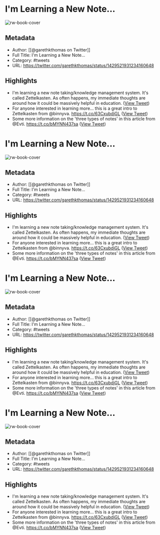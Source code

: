 # I'm Learning a New Note...
![rw-book-cover](https://pbs.twimg.com/profile_images/1427724590445379585/T4AIMFih.jpg)

## Metadata
- Author: [[@garethkthomas on Twitter]]
- Full Title: I'm Learning a New Note...
- Category: #tweets
- URL: https://twitter.com/garethkthomas/status/1429521931234160648

## Highlights
- I'm learning a new note taking/knowledge management system.
  It's called Zettelkasten.
  As often happens, my immediate thoughts are around how it could be massively helpful in education. ([View Tweet](https://twitter.com/garethkthomas/status/1429521931234160648))
- For anyone interested in learning more... this is a great intro to Zettelkasten from @binnyva.
  https://t.co/63CxubdjGL ([View Tweet](https://twitter.com/garethkthomas/status/1429522250991083526))
- Some more information on the 'three types of notes' in this article from @Evti.
  https://t.co/bMYNN437sa ([View Tweet](https://twitter.com/garethkthomas/status/1429522750201335815))
# I'm Learning a New Note...

![rw-book-cover](https://pbs.twimg.com/profile_images/1427724590445379585/T4AIMFih.jpg)

## Metadata
- Author: [[@garethkthomas on Twitter]]
- Full Title: I'm Learning a New Note...
- Category: #tweets
- URL: https://twitter.com/garethkthomas/status/1429521931234160648

## Highlights
- I'm learning a new note taking/knowledge management system.
  It's called Zettelkasten.
  As often happens, my immediate thoughts are around how it could be massively helpful in education. ([View Tweet](https://twitter.com/garethkthomas/status/1429521931234160648))
- For anyone interested in learning more... this is a great intro to Zettelkasten from @binnyva.
  https://t.co/63CxubdjGL ([View Tweet](https://twitter.com/garethkthomas/status/1429522250991083526))
- Some more information on the 'three types of notes' in this article from @Evti.
  https://t.co/bMYNN437sa ([View Tweet](https://twitter.com/garethkthomas/status/1429522750201335815))
# I'm Learning a New Note...

![rw-book-cover](https://pbs.twimg.com/profile_images/1427724590445379585/T4AIMFih.jpg)

## Metadata
- Author: [[@garethkthomas on Twitter]]
- Full Title: I'm Learning a New Note...
- Category: #tweets
- URL: https://twitter.com/garethkthomas/status/1429521931234160648

## Highlights
- I'm learning a new note taking/knowledge management system.
  It's called Zettelkasten.
  As often happens, my immediate thoughts are around how it could be massively helpful in education. ([View Tweet](https://twitter.com/garethkthomas/status/1429521931234160648))
- For anyone interested in learning more... this is a great intro to Zettelkasten from @binnyva.
  https://t.co/63CxubdjGL ([View Tweet](https://twitter.com/garethkthomas/status/1429522250991083526))
- Some more information on the 'three types of notes' in this article from @Evti.
  https://t.co/bMYNN437sa ([View Tweet](https://twitter.com/garethkthomas/status/1429522750201335815))
# I'm Learning a New Note...

![rw-book-cover](https://pbs.twimg.com/profile_images/1442906257019400193/amJygpQl.png)

## Metadata
- Author: [[@garethkthomas on Twitter]]
- Full Title: I'm Learning a New Note...
- Category: #tweets
- URL: https://twitter.com/garethkthomas/status/1429521931234160648

## Highlights
- I'm learning a new note taking/knowledge management system.
  It's called Zettelkasten.
  As often happens, my immediate thoughts are around how it could be massively helpful in education. ([View Tweet](https://twitter.com/garethkthomas/status/1429521931234160648))
- For anyone interested in learning more... this is a great intro to Zettelkasten from @binnyva.
  https://t.co/63CxubdjGL ([View Tweet](https://twitter.com/garethkthomas/status/1429522250991083526))
- Some more information on the 'three types of notes' in this article from @Evti.
  https://t.co/bMYNN437sa ([View Tweet](https://twitter.com/garethkthomas/status/1429522750201335815))
